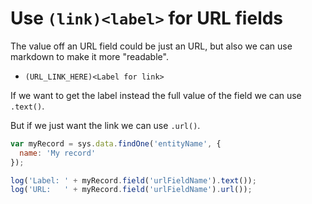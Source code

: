 # Use `(link)<label>` for URL fields

The value off an URL field could be just an URL, but also we can use
markdown to make it more "readable".

- `(URL_LINK_HERE)<Label for link>`

If we want to get the label instead the full value of the field we can
use `.text()`.

But if we just want the link we can use `.url()`.

```js
var myRecord = sys.data.findOne('entityName', {
  name: 'My record'
});

log('Label: ' + myRecord.field('urlFieldName').text());
log('URL:   ' + myRecord.field('urlFieldName').url());
```

